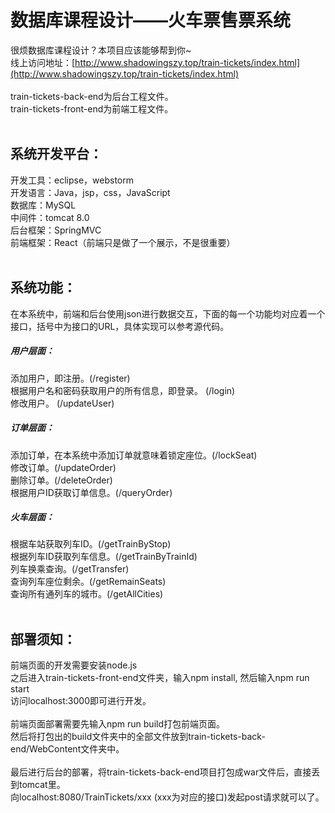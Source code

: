 # 数据库课程设计——火车票售票系统
很烦数据库课程设计？本项目应该能够帮到你~<br>
线上访问地址：[http://www.shadowingszy.top/train-tickets/index.html](http://www.shadowingszy.top/train-tickets/index.html)
<br>
<br>
train-tickets-back-end为后台工程文件。<br>
train-tickets-front-end为前端工程文件。<br>
<br>

## 系统开发平台：
开发工具：eclipse，webstorm<br>
开发语言：Java，jsp，css，JavaScript<br>
数据库：MySQL<br>
中间件：tomcat 8.0<br>
后台框架：SpringMVC<br>
前端框架：React（前端只是做了一个展示，不是很重要）<br>
<br>

## 系统功能：
在本系统中，前端和后台使用json进行数据交互，下面的每一个功能均对应着一个接口，括号中为接口的URL，具体实现可以参考源代码。

##### 用户层面：
添加用户，即注册。(/register)<br>
根据用户名和密码获取用户的所有信息，即登录。 (/login) <br>
修改用户。 (/updateUser)<br>

##### 订单层面：
添加订单，在本系统中添加订单就意味着锁定座位。(/lockSeat)<br>
修改订单。(/updateOrder)<br>
删除订单。(/deleteOrder)<br>
根据用户ID获取订单信息。(/queryOrder)<br>

##### 火车层面：
根据车站获取列车ID。(/getTrainByStop)<br>
根据列车ID获取列车信息。(/getTrainByTrainId)<br>
列车换乘查询。(/getTransfer)<br>
查询列车座位剩余。(/getRemainSeats)<br>
查询所有通列车的城市。(/getAllCities)<br>
<br>

## 部署须知：
前端页面的开发需要安装node.js<br>
之后进入train-tickets-front-end文件夹，输入npm install, 然后输入npm run start<br>
访问localhost:3000即可进行开发。<br>
<br>
前端页面部署需要先输入npm run build打包前端页面。<br>
然后将打包出的build文件夹中的全部文件放到train-tickets-back-end/WebContent文件夹中。<br>
<br>
最后进行后台的部署，将train-tickets-back-end项目打包成war文件后，直接丢到tomcat里。<br>
向localhost:8080/TrainTickets/xxx (xxx为对应的接口)发起post请求就可以了。<br>

